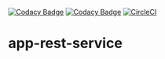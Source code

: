 [![Codacy Badge](https://api.codacy.com/project/badge/Grade/404a1256d38f42a58598d58590ea56db)](https://www.codacy.com/app/udlei/app-rest-service?utm_source=github.com&amp;utm_medium=referral&amp;utm_content=redirectpro/app-rest-service&amp;utm_campaign=Badge_Grade) [![Codacy Badge](https://api.codacy.com/project/badge/Coverage/404a1256d38f42a58598d58590ea56db)](https://www.codacy.com/app/udlei/app-rest-service?utm_source=github.com&utm_medium=referral&utm_content=redirectpro/app-rest-service&utm_campaign=Badge_Coverage) [![CircleCI](https://circleci.com/gh/redirectpro/app-rest-service.svg?style=svg)](https://circleci.com/gh/redirectpro/app-rest-service)

# app-rest-service
